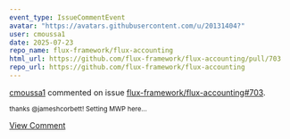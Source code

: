 ```yaml
---
event_type: IssueCommentEvent
avatar: "https://avatars.githubusercontent.com/u/20131404?"
user: cmoussa1
date: 2025-07-23
repo_name: flux-framework/flux-accounting
html_url: https://github.com/flux-framework/flux-accounting/pull/703
repo_url: https://github.com/flux-framework/flux-accounting
---
```


<a href='https://github.com/cmoussa1' target='_blank'>cmoussa1</a> commented on issue <a href='https://github.com/flux-framework/flux-accounting/pull/703' target='_blank'>flux-framework/flux-accounting#703</a>.

<small>thanks @jameshcorbett! Setting MWP here...</small>

<a href='https://github.com/flux-framework/flux-accounting/pull/703' target='_blank'>View Comment</a>